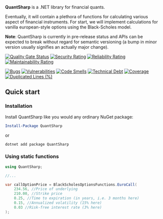 **QuantSharp** is a .NET library for financial quants.

Eventually, it will contain a plethora of functions for calculating various aspect of financial instruments.
For start, we will implement calculations for vanilla european-style options using the Black-Scholes model.

**Note**: QuantSharp is currently in pre-release status and APIs can be expected to break without regard for semantic versioning
(a bump in minor version usually signifies an actually major change).

[![Quality Gate Status](https://sonarcloud.io/api/project_badges/measure?project=Misza13_QuantSharp&metric=alert_status)](https://sonarcloud.io/summary/new_code?id=Misza13_QuantSharp)
[![Security Rating](https://sonarcloud.io/api/project_badges/measure?project=Misza13_QuantSharp&metric=security_rating)](https://sonarcloud.io/summary/new_code?id=Misza13_QuantSharp)
[![Reliability Rating](https://sonarcloud.io/api/project_badges/measure?project=Misza13_QuantSharp&metric=reliability_rating)](https://sonarcloud.io/summary/new_code?id=Misza13_QuantSharp)
[![Maintainability Rating](https://sonarcloud.io/api/project_badges/measure?project=Misza13_QuantSharp&metric=sqale_rating)](https://sonarcloud.io/summary/new_code?id=Misza13_QuantSharp)

[![Bugs](https://sonarcloud.io/api/project_badges/measure?project=Misza13_QuantSharp&metric=bugs)](https://sonarcloud.io/summary/new_code?id=Misza13_QuantSharp)
[![Vulnerabilities](https://sonarcloud.io/api/project_badges/measure?project=Misza13_QuantSharp&metric=vulnerabilities)](https://sonarcloud.io/summary/new_code?id=Misza13_QuantSharp)
[![Code Smells](https://sonarcloud.io/api/project_badges/measure?project=Misza13_QuantSharp&metric=code_smells)](https://sonarcloud.io/summary/new_code?id=Misza13_QuantSharp)
[![Technical Debt](https://sonarcloud.io/api/project_badges/measure?project=Misza13_QuantSharp&metric=sqale_index)](https://sonarcloud.io/summary/new_code?id=Misza13_QuantSharp)
[![Coverage](https://sonarcloud.io/api/project_badges/measure?project=Misza13_QuantSharp&metric=coverage)](https://sonarcloud.io/summary/new_code?id=Misza13_QuantSharp)
[![Duplicated Lines (%)](https://sonarcloud.io/api/project_badges/measure?project=Misza13_QuantSharp&metric=duplicated_lines_density)](https://sonarcloud.io/summary/new_code?id=Misza13_QuantSharp)

## Quick start

### Installation

Install QuantSharp like you would any ordinary NuGet package:

```powershell
Install-Package QuantSharp
```

or

```
dotnet add package QuantSharp
```

### Using static functions

```cs
using QuantSharp;

//...

var callOptionPrice = BlackScholesOptionsFunctions.EuroCall(
    234.56, //Price of underlying
    210.00, //Strike price
    0.25, //Time to expiration (in years, i.e. 3 months here)
    0.15, //Annualized volatility (15% here)
    0.03 //Risk-free interest rate (3% here)
);
```